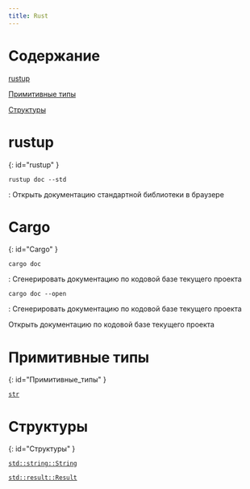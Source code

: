 ```yaml
---
title: Rust
---
```


# Содержание #

[rustup](#rustup)

[Примитивные типы](#Примитивные_типы)

[Структуры](#Структуры)

# rustup #
{: id="rustup" }

`rustup doc --std`

: Открыть документацию стандартной библиотеки в браузере

# Cargo #
{: id="Cargo" }

`cargo doc`

: Сгенерировать документацию по кодовой базе текущего проекта

`cargo doc --open`

: Сгенерировать документацию по кодовой базе текущего проекта

  Открыть документацию по кодовой базе текущего проекта

# Примитивные типы #
{: id="Примитивные_типы" }

[`str`](https://doc.rust-lang.org/std/primitive.str.html)

# Структуры #
{: id="Структуры" }

[`std::string::String`](https://doc.rust-lang.org/std/string/struct.String.html)

[`std::result::Result`](https://doc.rust-lang.org/std/result/enum.Result.html)

